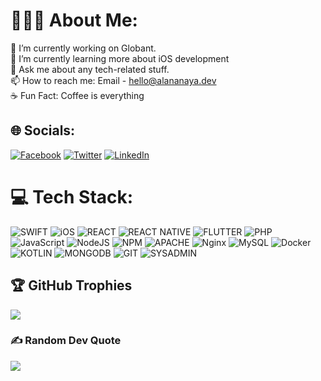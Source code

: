 # 👨🏻‍💻 About Me:
📱 I’m currently working on Globant.<br>📖 I’m currently learning more about iOS development<br>💬 Ask me about any tech-related stuff.<br>📫 How to reach me: Email - hello@alananaya.dev<br>☕️ Fun Fact: Coffee is everything 


## 🌐 Socials:
[![Facebook](https://img.shields.io/badge/Facebook-1877F2?logo=facebook&logoColor=white)](https://www.facebook.com/alananayadev)  [![Twitter](https://img.shields.io/badge/Twitter-%231DA1F2.svg?logo=Twitter&logoColor=white)](https://twitter.com/alananayadev) [![LinkedIn](https://img.shields.io/badge/LinkedIn-0A66C2.svg?logo=linkedin&logoColor=white)](https://www.linkedin.com/in/alan-a-86a927a7/)

# 💻 Tech Stack:
![SWIFT](https://img.shields.io/badge/swift-F05138.svg?style=for-the-badge&logo=swift&logoColor=white) ![iOS](https://img.shields.io/badge/iOS-000000.svg?style=for-the-badge&logo=IOS&logoColor=white) ![REACT](https://img.shields.io/badge/react-61DAFB.svg?style=for-the-badge&logo=react&logoColor=black) ![REACT NATIVE](https://img.shields.io/badge/react_native-61DAFB.svg?style=for-the-badge&logo=react&logoColor=black) ![FLUTTER](https://img.shields.io/badge/Flutter-02569B.svg?style=for-the-badge&logo=flutter&logoColor=white) ![PHP](https://img.shields.io/badge/php-%23777BB4.svg?style=for-the-badge&logo=php&logoColor=white) ![JavaScript](https://img.shields.io/badge/javascript-%23323330.svg?style=for-the-badge&logo=javascript&logoColor=%23F7DF1E) ![NodeJS](https://img.shields.io/badge/node.js-339933.svg?style=for-the-badge&logo=Node.js&logoColor=white) ![NPM](https://img.shields.io/badge/NPM-%23000000.svg?style=for-the-badge&logo=npm&logoColor=white) ![APACHE](https://img.shields.io/badge/APACHE-D22128.svg?style=for-the-badge&logo=apache&logoColor=white) ![Nginx](https://img.shields.io/badge/nginx-%23009639.svg?style=for-the-badge&logo=nginx&logoColor=white) ![MySQL](https://img.shields.io/badge/mysql-%2300f.svg?style=for-the-badge&logo=mysql&logoColor=white) ![Docker](https://img.shields.io/badge/docker-%230db7ed.svg?style=for-the-badge&logo=docker&logoColor=white) ![KOTLIN](https://img.shields.io/badge/Kotlin-7F52FF.svg?style=for-the-badge&logo=Kotlin&logoColor=white) ![MONGODB](https://img.shields.io/badge/Mongodb-47A248.svg?style=for-the-badge&logo=Mongodb&logoColor=white) ![GIT](https://img.shields.io/badge/GIT-F05032.svg?style=for-the-badge&logo=git&logoColor=white) ![SYSADMIN](https://img.shields.io/badge/Sysadmin-FCC624.svg?style=for-the-badge&logo=Linux&logoColor=black)

## 🏆 GitHub Trophies
![](https://github-profile-trophy.vercel.app/?username=alananayadev&theme=darkhub&no-frame=false&no-bg=true&margin-w=4)

### ✍️ Random Dev Quote
![](https://quotes-github-readme.vercel.app/api?type=horizontal&theme=radical)

<!--
**alananayadev/alananayadev** is a ✨ _special_ ✨ repository because its `README.md` (this file) appears on your GitHub profile.

Here are some ideas to get you started:

- 🔭 I’m currently working on ...
- 🌱 I’m currently learning ...
- 👯 I’m looking to collaborate on ...
- 🤔 I’m looking for help with ...
- 💬 Ask me about ...
- 📫 How to reach me: ...
- 😄 Pronouns: ...
- ⚡ Fun fact: ...
-->
